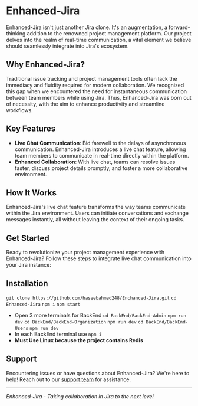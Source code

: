 # Enhanced-Jira

Enhanced-Jira isn't just another Jira clone. It's an augmentation, a forward-thinking addition to the renowned project management platform. Our project delves into the realm of real-time communication, a vital element we believe should seamlessly integrate into Jira's ecosystem.

## Why Enhanced-Jira?

Traditional issue tracking and project management tools often lack the immediacy and fluidity required for modern collaboration. We recognized this gap when we encountered the need for instantaneous communication between team members while using Jira. Thus, Enhanced-Jira was born out of necessity, with the aim to enhance productivity and streamline workflows.

## Key Features

- **Live Chat Communication**: Bid farewell to the delays of asynchronous communication. Enhanced-Jira introduces a live chat feature, allowing team members to communicate in real-time directly within the platform.
- **Enhanced Collaboration**: With live chat, teams can resolve issues faster, discuss project details promptly, and foster a more collaborative environment.

## How It Works

Enhanced-Jira's live chat feature transforms the way teams communicate within the Jira environment. Users can initiate conversations and exchange messages instantly, all without leaving the context of their ongoing tasks.

## Get Started

Ready to revolutionize your project management experience with Enhanced-Jira? Follow these steps to integrate live chat communication into your Jira instance:

## Installation

```git clone https://github.com/haseebahmed248/Enchanced-Jira.git```
```cd Enhanced-Jira```
```npm i```
```npm start```
- Open 3 more terminals for BackEnd
```cd BackEnd/BackEnd-Admin```
```npm run dev```
```cd BackEnd/BackEnd-Organization```
```npm run dev```
```cd BackEnd/BackEnd-Users```
```npm run dev```
- In each BackEnd terminal use ```npm i```
- **Must Use Linux because the project contains Redis**


## Support

Encountering issues or have questions about Enhanced-Jira? We're here to help! Reach out to our [support team](mailto:haseebahmed6621@gmail.com) for assistance.

---

*Enhanced-Jira - Taking collaboration in Jira to the next level.*
